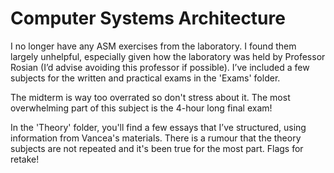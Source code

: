 # Computer Systems Architecture

I no longer have any ASM exercises from the laboratory. I found them largely unhelpful, especially given how the laboratory was held by Professor Rosian (I’d advise avoiding this professor if possible). I’ve included a few subjects for the written and practical exams in the 'Exams' folder.

The midterm is way too overrated so don't stress about it. The most overwhelming part of this subject is the 4-hour long final exam!

In the 'Theory' folder, you'll find a few essays that I’ve structured, using information from Vancea's materials. There is a rumour that the theory subjects are not repeated and it's been true for the most part. Flags for retake!
